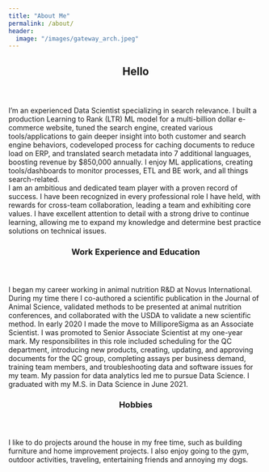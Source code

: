 ```yaml
---
title: "About Me"
permalink: /about/
header:
  image: "/images/gateway_arch.jpeg"
---
```



<!-- Main -->
<div id="main">

<section id="one">
	<div class="inner">
		<header class="major">
			<h2>Hello</h2>
		</header>
		<p>I’m an experienced Data Scientist specializing in search relevance. I built a production Learning to Rank (LTR) ML model for a multi-billion dollar e-commerce website, tuned the search engine, created various tools/applications to gain deeper insight into both customer and search engine behaviors, codeveloped process for caching documents to reduce load on ERP, and translated search metadata into 7 additional languages,  boosting revenue by $850,000 annually. I enjoy ML applications, creating tools/dashboards to monitor processes, ETL and BE work, and all things search-related.
</br>
 I am an ambitious and dedicated team player with a proven record of success. I have been recognized in every professional role I have held, with rewards for cross-team collaboration, leading a team and exhibiting core values. I have excellent attention to detail with a strong drive to continue learning, allowing me to expand my knowledge and determine best practice solutions on technical issues. 
</p>
	</div>
</section>

<section id="two" class="spotlights">
	<section>
		<div class="content">
			<div class="inner">
				<header class="major">
					<h3>Work Experience and Education</h3>
				</header>
				<p> 
				
I began my career working in animal nutrition R&D at Novus International. During my time there I co-authored a scientific publication in the Journal of Animal Science, validated methods to be presented at animal nutrition conferences, and collaborated with the USDA to validate a new scientific method. In early 2020 I made the move to MilliporeSigma as an Associate Scientist. I was promoted to Senior Associate Scientist at my one-year mark. My responsibilites in this role included scheduling for the QC department, introducing new products, creating, updating, and approving documents for the QC group, completing assays per business demand, training team members, and troubleshooting data and software issues for my team. My passion for data analytics led me to pursue Data Science. I graduated with my M.S. in Data Science in June 2021.</p>
			</div>
		</div>
	</section>
	<section>
		<div class="content">
			<div class="inner">
				<header class="major">
					<h3>Hobbies</h3>
				</header>
				<p>I like to do projects around the house in my free time, such as building furniture and home improvement projects. I also enjoy going to the gym, outdoor activities, traveling, entertaining friends and annoying my dogs.  </p>
			</div>
		</div>
